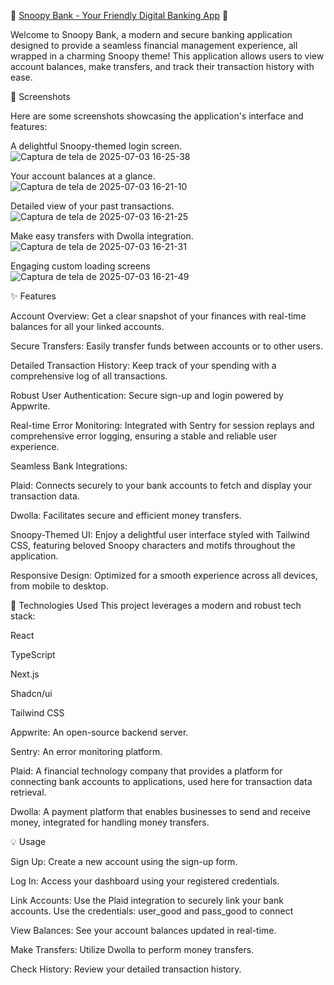 🐾 <a href="https://snoopy-alpp.vercel.app/" class="text-blue-400 hover:underline">Snoopy Bank - Your Friendly Digital Banking App</a>  🐾

Welcome to Snoopy Bank, a modern and secure banking application designed to provide a seamless financial management experience, all wrapped in a charming Snoopy theme! This application allows users to view account balances, make transfers, and track their transaction history with ease.

📸 Screenshots

Here are some screenshots showcasing the application's interface and features:

A delightful Snoopy-themed login screen.
![Captura de tela de 2025-07-03 16-25-38](https://github.com/user-attachments/assets/0870e80e-04a0-4723-8b01-c9c7f11207d1)

Your account balances at a glance.
![Captura de tela de 2025-07-03 16-21-10](https://github.com/user-attachments/assets/33fff302-9cf3-47f9-b623-205f259b12a5)

Detailed view of your past transactions.
![Captura de tela de 2025-07-03 16-21-25](https://github.com/user-attachments/assets/e703d6ec-4509-4601-ae95-8eb8a9a935f4)

Make easy transfers with Dwolla integration.
![Captura de tela de 2025-07-03 16-21-31](https://github.com/user-attachments/assets/f3742a68-e875-434e-9be4-a0dc4053c3dd)

Engaging custom loading screens
![Captura de tela de 2025-07-03 16-21-49](https://github.com/user-attachments/assets/a311a46e-63da-4f2c-acc7-fdddc85977af)

✨ Features

Account Overview: Get a clear snapshot of your finances with real-time balances for all your linked accounts.

Secure Transfers: Easily transfer funds between accounts or to other users.

Detailed Transaction History: Keep track of your spending with a comprehensive log of all transactions.

Robust User Authentication: Secure sign-up and login powered by Appwrite.

Real-time Error Monitoring: Integrated with Sentry for session replays and comprehensive error logging, ensuring a stable and reliable user experience.

Seamless Bank Integrations:

Plaid: Connects securely to your bank accounts to fetch and display your transaction data.

Dwolla: Facilitates secure and efficient money transfers.

Snoopy-Themed UI: Enjoy a delightful user interface styled with Tailwind CSS, featuring beloved Snoopy characters and motifs throughout the application.

Responsive Design: Optimized for a smooth experience across all devices, from mobile to desktop.

🚀 Technologies Used
This project leverages a modern and robust tech stack:

React

TypeScript

Next.js

Shadcn/ui

Tailwind CSS

Appwrite: An open-source backend server.

Sentry: An error monitoring platform.

Plaid: A financial technology company that provides a platform for connecting bank accounts to applications, used here for transaction data retrieval.

Dwolla: A payment platform that enables businesses to send and receive money, integrated for handling money transfers.


💡 Usage

Sign Up: Create a new account using the sign-up form.

Log In: Access your dashboard using your registered credentials.

Link Accounts: Use the Plaid integration to securely link your bank accounts. Use the credentials: user_good and pass_good to connect

View Balances: See your account balances updated in real-time.

Make Transfers: Utilize Dwolla to perform money transfers.

Check History: Review your detailed transaction history.
